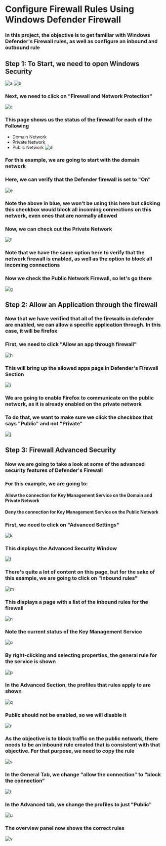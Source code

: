 # Configure Firewall Rules Using Windows Defender Firewall

### In this project, the objective is to get familiar with Windows Defender's Firewall rules, as well as configure an inbound and outbound rule

## Step 1: To Start, we need to open Windows Security

![a](https://github.com/wjbuttoniv/Windows-Defender-Firewall/blob/main/Windows%20Defender%20Firewall/Pasted%20image%2020231031111813.png?raw=true)
![b](https://github.com/wjbuttoniv/Windows-Defender-Firewall/blob/main/Windows%20Defender%20Firewall/Pasted%20image%2020231031111835.png?raw=true)

### Next, we need to click on "Firewall and Network Protection"

![c](https://github.com/wjbuttoniv/Windows-Defender-Firewall/blob/main/Windows%20Defender%20Firewall/Pasted%20image%2020231031111924.png?raw=true)

### This page shows us the status of the firewall for each of the Following
- Domain Network
- Private Network
- Public Network
![d](https://github.com/wjbuttoniv/Windows-Defender-Firewall/blob/main/Windows%20Defender%20Firewall/Pasted%20image%2020231031112122.png?raw=true)

### For this example, we are going to start with the domain network

### Here, we can verify that the Defender firewall is set to "On"

![e](https://github.com/wjbuttoniv/Windows-Defender-Firewall/blob/main/Windows%20Defender%20Firewall/Pasted%20image%2020231031112349.png?raw=true)

### Note the above in blue, we won't be using this here but clicking this checkbox would block all incoming connections on this network, even ones that are normally allowed

### Now, we can check out the Private Network

![f](https://github.com/wjbuttoniv/Windows-Defender-Firewall/blob/main/Windows%20Defender%20Firewall/Pasted%20image%2020231031112547.png?raw=true)

### Note that we have the same option here to verify that the network firewall is enabled, as well as the option to block all incoming connections

### Now we check the Public Network Firewall, so let's go there

![g](https://github.com/wjbuttoniv/Windows-Defender-Firewall/blob/main/Windows%20Defender%20Firewall/Pasted%20image%2020231031112741.png?raw=true)

## Step 2: Allow an Application through the firewall

### Now that we have verified that all of the firewalls in defender are enabled, we can allow a specific application through. In this case, it will be firefox

### First, we need to click "Allow an app through firewall"

![h](https://github.com/wjbuttoniv/Windows-Defender-Firewall/blob/main/Windows%20Defender%20Firewall/Pasted%20image%2020231031113016.png?raw=true)

### This will bring up the allowed apps page in Defender's Firewall Section

![i](https://github.com/wjbuttoniv/Windows-Defender-Firewall/blob/main/Windows%20Defender%20Firewall/Pasted%20image%2020231031113059.png?raw=true)

### We are going to enable Firefox to communicate on the public network, as it is already enabled on the private network

### To do that, we want to make sure we click the checkbox that says "Public" and not "Private"

![j](https://github.com/wjbuttoniv/Windows-Defender-Firewall/blob/main/Windows%20Defender%20Firewall/Pasted%20image%2020231031113303.png?raw=true)

## Step 3: Firewall Advanced Security

### Now we are going to take a look at some of the advanced security features of Defender's Firewall

### For this example, we are going to:
#### Allow the connection for Key Management Service on the Domain and Private Network
#### Deny the connection for Key Management Service on the Public Network

### First, we need to click on "Advanced Settings"

![k](https://github.com/wjbuttoniv/Windows-Defender-Firewall/blob/main/Windows%20Defender%20Firewall/Pasted%20image%2020231031113629.png?raw=true)

### This displays the Advanced Security Window

![l](https://github.com/wjbuttoniv/Windows-Defender-Firewall/blob/main/Windows%20Defender%20Firewall/Pasted%20image%2020231031113749.png?raw=true)

### There's quite a lot of content on this page, but for the sake of this example, we are going to click on "inbound rules"

![m](https://github.com/wjbuttoniv/Windows-Defender-Firewall/blob/main/Windows%20Defender%20Firewall/Pasted%20image%2020231031114514.png?raw=true)

### This displays a page with a list of the inbound rules for the firewall

![n](https://github.com/wjbuttoniv/Windows-Defender-Firewall/blob/main/Windows%20Defender%20Firewall/Pasted%20image%2020231031114902.png?raw=true)

### Note the current status of the Key Management Service

![o](https://github.com/wjbuttoniv/Windows-Defender-Firewall/blob/main/Windows%20Defender%20Firewall/Pasted%20image%2020231031115035.png?raw=true)

### By right-clicking and selecting properties, the general rule for the service is shown

![p](https://github.com/wjbuttoniv/Windows-Defender-Firewall/blob/main/Windows%20Defender%20Firewall/Pasted%20image%2020231031115311.png?raw=true)

### In the Advanced Section, the profiles that rules apply to are shown

![q](https://github.com/wjbuttoniv/Windows-Defender-Firewall/blob/main/Windows%20Defender%20Firewall/Pasted%20image%2020231031115547.png?raw=true)

### Public should not be enabled, so we will disable it

![r](https://github.com/wjbuttoniv/Windows-Defender-Firewall/blob/main/Windows%20Defender%20Firewall/Pasted%20image%2020231031115648.png?raw=true)

### As the objective is to block traffic on the public network, there needs to be an inbound rule created that is consistent with that objective. For that purpose, we need to copy the rule

![s](https://github.com/wjbuttoniv/Windows-Defender-Firewall/blob/main/Windows%20Defender%20Firewall/Pasted%20image%2020231031120308.png?raw=true)

### In the General Tab, we change "allow the connection" to "block the connection"

![t](https://github.com/wjbuttoniv/Windows-Defender-Firewall/blob/main/Windows%20Defender%20Firewall/Pasted%20image%2020231031120354.png?raw=true)

### In the Advanced tab, we change the profiles to just "Public"

![u](https://github.com/wjbuttoniv/Windows-Defender-Firewall/blob/main/Windows%20Defender%20Firewall/Pasted%20image%2020231031120450.png?raw=true)

### The overview panel now shows the correct rules

![v](https://github.com/wjbuttoniv/Windows-Defender-Firewall/blob/main/Windows%20Defender%20Firewall/Pasted%20image%2020231031120734.png?raw=true)
